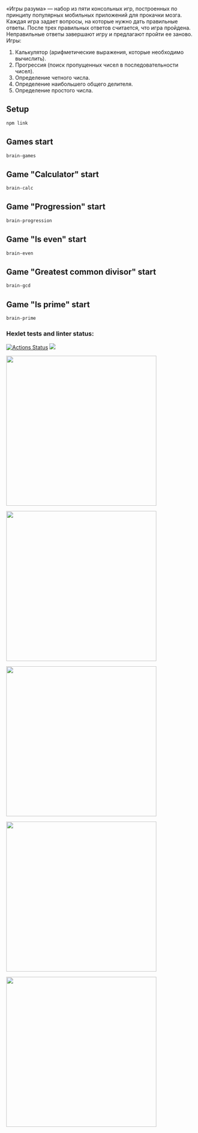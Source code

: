 «Игры разума» — набор из пяти консольных игр, построенных по принципу популярных мобильных приложений для прокачки мозга. Каждая игра задает вопросы, на которые нужно дать правильные ответы. После трех правильных ответов считается, что игра пройдена. Неправильные ответы завершают игру и предлагают пройти ее заново. Игры:

1. Калькулятор (арифметические выражения, которые необходимо вычислить).
2. Прогрессия (поиск пропущенных чисел в последовательности чисел).
3. Определение четного числа.
4. Определение наибольшего общего делителя.
5. Определение простого числа.

## Setup

```bash
npm link
```

## Games start

```bash
brain-games
```

## Game "Calculator" start

```bash
brain-calc
```

## Game "Progression" start

```bash
brain-progression
```
## Game "Is even" start

```bash
brain-even
```

## Game "Greatest common divisor" start

```bash
brain-gcd
```

## Game "Is prime" start

```bash
brain-prime
```

### Hexlet tests and linter status:

[![Actions Status](https://github.com/hitriylis/frontend-project-44/workflows/hexlet-check/badge.svg)](https://github.com/hitriylis/frontend-project-44/actions)
<a href="https://codeclimate.com/github/hitriylis/frontend-project-44/maintainability"><img src="https://api.codeclimate.com/v1/badges/320f96eaddfa762cf289/maintainability" /></a>

<a href="https://asciinema.org/a/556078"><img src="https://asciinema.org/a/556078.png" width="400"/></a>

<a href="https://asciinema.org/a/558181"><img src="https://asciinema.org/a/558181.png" width="400"/></a>

<a href="https://asciinema.org/a/558210"><img src="https://asciinema.org/a/558210.png" width="400"/></a>

<a href="https://asciinema.org/a/559436"><img src="https://asciinema.org/a/559436.png" width="400"/></a>

<a href="https://asciinema.org/a/559702"><img src="https://asciinema.org/a/559702.png" width="400"/></a>